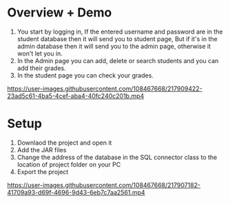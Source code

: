 # Overview + Demo
1. You start by logging in, If the entered username and password are in the student database then it will send you to student page, But if it's in the admin database then it will send you to the admin page, otherwise it won't let you in.
2. In the Admin page you can add, delete or search students and you can add their grades.
3. In the student page you can check your grades.

https://user-images.githubusercontent.com/108467668/217909422-23ad5c61-4ba5-4cef-aba4-40fc240c201b.mp4
# Setup
1. Downlaod the project and open it
2. Add the JAR files
3. Change the address of the database in the SQL connector class to the location of project folder on your PC
4. Export the project

https://user-images.githubusercontent.com/108467668/217907182-41709a93-d69f-4696-9d43-6eb7c7aa2561.mp4
